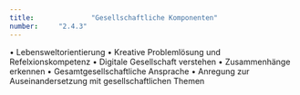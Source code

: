 ```yaml
---
title: 				"Gesellschaftliche Komponenten"
number: 	"2.4.3"
---  
```


• Lebensweltorientierung
• Kreative Problemlösung und Refelxionskompetenz
• Digitale Gesellschaft verstehen
• Zusammenhänge erkennen
• Gesamtgesellschaftliche Ansprache
• Anregung zur Auseinandersetzung mit
gesellschaftlichen Themen